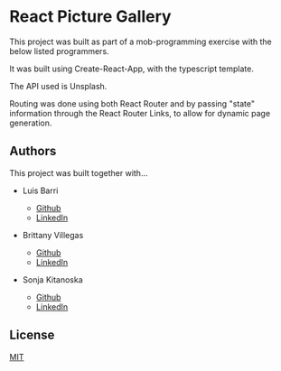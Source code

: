 # React Picture Gallery

This project was built as part of a mob-programming exercise with the below listed programmers. 

It was built using Create-React-App, with the typescript template. 

The API used is Unsplash. 

Routing was done using both React Router and by passing "state" information through the React Router Links, to allow for dynamic page generation.



## Authors

This project was built together with...

- Luis Barri
    - [Github](https://github.com/luisw90)
    - [LinkedIn](https://www.linkedin.com/in/luis-barri-a1a393ab/)

- Brittany Villegas
    - [Github](https://github.com/bretagne-marie)
    - [LinkedIn](https://www.linkedin.com/in/bmvillegas/)

- Sonja Kitanoska
    - [Github](https://github.com/Sonja-Kitanoska)
    - [LinkedIn](https://www.linkedin.com/in/sonja-kitanoska-986ba8a8/)


## License

[MIT](https://choosealicense.com/licenses/mit/)


